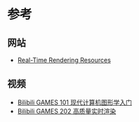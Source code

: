 # 参考

## 网站

- [Real-Time Rendering Resources](http://www.realtimerendering.com/)

## 视频

- [Bilibili GAMES 101 现代计算机图形学入门](https://www.bilibili.com/video/BV1X7411F744)
- [Bilibili GAMES 202 高质量实时渲染](https://www.bilibili.com/video/BV1YK4y1T7yY)
